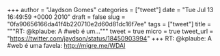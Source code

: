 
+++
author = "Jaydson Gomes"
categories = ["tweet"]
date = "Tue Jul 13 16:49:59 +0000 2010"
draft = false
slug = "0fa90656166da41f4b220710e2d60d81dc16f7ee"
tags = ["tweet"]
title = """RT: @kplaube: A #web é um..."""
tweet = true
micro = true
tweet_url = "https://twitter.com/jaydson/status/18450903994"
+++
RT: @kplaube: A #web é uma favela: http://migre.me/WDAI
